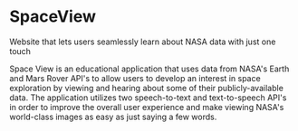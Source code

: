 # SpaceView
Website that lets users seamlessly learn about NASA data with just one touch

Space View is an educational application that uses data from NASA's Earth and Mars Rover API's to allow users to develop an interest 
in space exploration by viewing and hearing about some of their publicly-available data.  The application utilizes two 
speech-to-text and text-to-speech API's in order to improve the overall user experience and make viewing NASA's world-class 
images as easy as just saying a few words.
